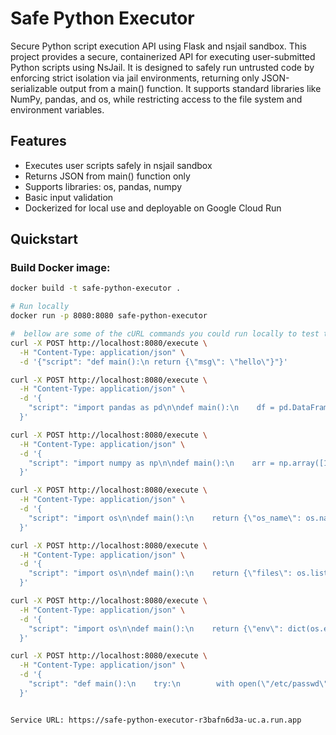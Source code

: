 # Safe Python Executor

Secure Python script execution API using Flask and nsjail sandbox.
This project provides a secure, containerized API for executing user-submitted Python scripts using NsJail. It is designed to safely run untrusted code by enforcing strict isolation via jail environments, returning only JSON-serializable output from a main() function. It supports standard libraries like NumPy, pandas, and os, while restricting access to the file system and environment variables.



## Features

- Executes user scripts safely in nsjail sandbox  
- Returns JSON from main() function only  
- Supports libraries: os, pandas, numpy  
- Basic input validation  
- Dockerized for local use and deployable on Google Cloud Run

## Quickstart

### Build Docker image:

```bash
docker build -t safe-python-executor .

# Run locally
docker run -p 8080:8080 safe-python-executor

#  bellow are some of the cURL commands you could run locally to test the code.
curl -X POST http://localhost:8080/execute \
  -H "Content-Type: application/json" \
  -d '{"script": "def main():\n return {\"msg\": \"hello\"}"}'

curl -X POST http://localhost:8080/execute \
  -H "Content-Type: application/json" \
  -d '{
    "script": "import pandas as pd\n\ndef main():\n    df = pd.DataFrame({\"name\": [\"Alice\", \"Bob\"], \"score\": [85, 92]})\n    avg = df[\"score\"].mean()\n    return {\"average_score\": avg}"
  }'

curl -X POST http://localhost:8080/execute \
  -H "Content-Type: application/json" \
  -d '{
    "script": "import numpy as np\n\ndef main():\n    arr = np.array([1, 2, 3, 4])\n    return {\"mean\": np.mean(arr).item(), \"sum\": np.sum(arr).item()}"
  }'

curl -X POST http://localhost:8080/execute \
  -H "Content-Type: application/json" \
  -d '{
    "script": "import os\n\ndef main():\n    return {\"os_name\": os.name}"
  }'

curl -X POST http://localhost:8080/execute \
  -H "Content-Type: application/json" \
  -d '{
    "script": "import os\n\ndef main():\n    return {\"files\": os.listdir(\"/\")}"
  }'

curl -X POST http://localhost:8080/execute \
  -H "Content-Type: application/json" \
  -d '{
    "script": "import os\n\ndef main():\n    return {\"env\": dict(os.environ)}"
  }'

curl -X POST http://localhost:8080/execute \
  -H "Content-Type: application/json" \
  -d '{
    "script": "def main():\n    try:\n        with open(\"/etc/passwd\", \"r\") as f:\n            content = f.read()\n        return {\"lines\": content.splitlines()[:5]}\n    except Exception as e:\n        return {\"error\": str(e)}"
  }'


Service URL: https://safe-python-executor-r3bafn6d3a-uc.a.run.app